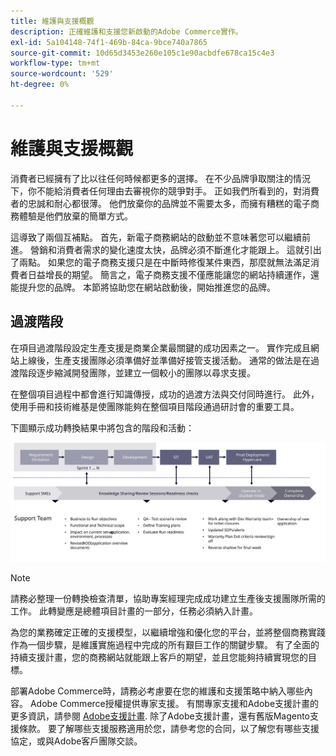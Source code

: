 ```yaml
---
title: 維護與支援概觀
description: 正確維護和支援您新啟動的Adobe Commerce實作。
exl-id: 5a104148-74f1-469b-84ca-9bce740a7865
source-git-commit: 10d65d3453e260e105c1e90acbdfe678ca15c4e3
workflow-type: tm+mt
source-wordcount: '529'
ht-degree: 0%

---
```


# 維護與支援概觀

消費者已經擁有了比以往任何時候都更多的選擇。 在不少品牌爭取關注的情況下，你不能給消費者任何理由去審視你的競爭對手。 正如我們所看到的，對消費者的忠誠和耐心都很薄。 他們放棄你的品牌並不需要太多，而擁有糟糕的電子商務體驗是他們放棄的簡單方式。

這導致了兩個互補點。 首先，新電子商務網站的啟動並不意味著您可以繼續前進。 營銷和消費者需求的變化速度太快，品牌必須不斷進化才能跟上。 這就引出了兩點。 如果您的電子商務支援只是在中斷時修復某件東西，那麼就無法滿足消費者日益增長的期望。 簡言之，電子商務支援不僅應能讓您的網站持續運作，還能提升您的品牌。 本節將協助您在網站啟動後，開始推進您的品牌。

## 過渡階段

在項目過渡階段設定生產支援是商業企業最關鍵的成功因素之一。 實作完成且網站上線後，生產支援團隊必須準備好並準備好接管支援活動。 通常的做法是在過渡階段逐步縮減開發團隊，並建立一個較小的團隊以尋求支援。

在整個項目過程中都會進行知識傳授，成功的過渡方法與交付同時進行。 此外，使用手冊和技術維基是使團隊能夠在整個項目階段通過研討會的重要工具。

下圖顯示成功轉換結果中將包含的階段和活動：

![顯示轉換過程各階段的圖表](../../assets/playbooks/transition-diagram.svg)

>[!NOTE]
>
> 請務必整理一份轉換檢查清單，協助專案經理完成成功建立生產後支援團隊所需的工作。 此轉變應是總體項目計畫的一部分，任務必須納入計畫。

為您的業務確定正確的支援模型，以繼續增強和優化您的平台，並將整個商務實踐作為一個步驟，是維護實施過程中完成的所有艱巨工作的關鍵步驟。 有了全面的持續支援計畫，您的商務網站就能跟上客戶的期望，並且您能夠持續實現您的目標。

部署Adobe Commerce時，請務必考慮要在您的維護和支援策略中納入哪些內容。
Adobe Commerce授權提供專家支援。 有關專家支援和Adobe支援計畫的更多資訊，請參閱 [Adobe支援計畫](https://business.adobe.com/customers/consulting-services/premier-support.html).
除了Adobe支援計畫，還有舊版Magento支援條款。 要了解哪些支援服務適用於您，請參考您的合同，以了解您有哪些支援協定，或與Adobe客戶團隊交談。
